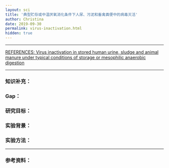 ```yaml
---
layout: sci
title: '典型贮存或中温厌氧消化条件下人尿、污泥和畜禽粪便中的病毒灭活'
author: Christina
date: 2019-09-30
permalink: virus-inactivation.html
hidden: true
---
```


---

[REFERENCES: Virus inactivation in stored human urine, sludge and animal manure under typical conditions of storage or mesophilic anaerobic digestion](https://pubs.rsc.org/en/content/articlelanding/2017/ew/c6ew00311g#!divAbstract)

---

### 知识补充：





### Gap：





### 研究目标：





### 实验背景：





### 实验方法：









---

### 参考资料：

